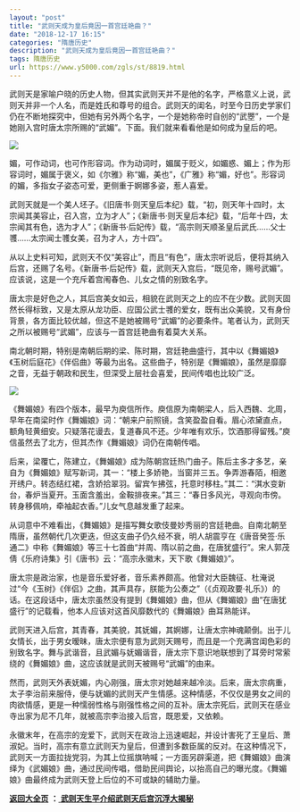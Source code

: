 ```yaml
---
layout: "post"
title: "武则天成为皇后竟因一首宫廷艳曲？"
date: "2018-12-17 16:15"
categories: "隋唐历史"
description: "武则天成为皇后竟因一首宫廷艳曲？"
tags: 隋唐历史
url: https://www.y5000.com/zgls/st/8819.html
---
```






武则天是家喻户晓的历史人物，但其实武则天并不是他的名字，严格意义上说，武则天并非一个人名，而是姓氏和尊号的组合。武则天的闺名，时至今日历史学家们仍在不断地探究中，但她有另外两个名字，一个是她称帝时自创的“武瞾”，一个是她刚入宫时唐太宗所赐的“武媚”。下面。我们就来看看他是如何成为皇后的吧。

![](https://img.y5000.com/uploads/allimg/161230/110QQX6-0.jpg)

媚，可作动词，也可作形容词。作为动词时，媚属于贬义，如媚惑、媚上；作为形容词时，媚属于褒义，如《尔雅》称“媚，美也”，《广雅》称“媚，好也”。形容词的媚，多指女子姿态可爱，更侧重于婀娜多姿，惹人喜爱。

武则天就是一个美人坯子。《旧唐书·则天皇后本纪》载，“初，则天年十四时，太宗闻其美容止，召入宫，立为才人”；《新唐书·则天皇后本纪》载，“后年十四，太宗闻其有色，选为才人”；《新唐书·后妃传》载，“高宗则天顺圣皇后武氏……父士彟……太宗闻士彟女美，召为才人，方十四”。

从以上史料可知，武则天不仅“美容止”，而且“有色”，唐太宗听说后，便将其纳入后宫，还赐了名号。《新唐书·后妃传》载，武则天入宫后，“既见帝，赐号武媚”。应该说，这是一个充斥着宫闱春色、儿女之情的别致名字。

唐太宗是好色之人，其后宫美女如云，相貌在武则天之上的应不在少数。武则天固然长得标致，又是太原从龙功臣、应国公武士彟的爱女，既有出众美貌，又有身份背景，各方面比较优越，但这不是她被赐号“武媚”的必要条件。笔者认为，武则天之所以被赐号“武媚”，应该与一首宫廷艳曲有着莫大关系。

南北朝时期，特别是南朝后期的梁、陈时期，宫廷艳曲盛行，其中以《舞媚娘》《玉树后庭花》《伴侣曲》等最为出名。这些曲子，特别是《舞媚娘》，虽然是靡靡之音，无益于朝政和民生，但深受上层社会喜爱，民间传唱也比较广泛。

![](https://img.y5000.com/uploads/allimg/161230/110QW361-1.jpg)

《舞媚娘》有四个版本，最早为庾信所作。庾信原为南朝梁人，后入西魏、北周，早年在南梁时作《舞媚娘》词：“朝来户前照镜，含笑盈盈自看。眉心浓黛直点，额角轻黄细安。只疑落花谩去，复道春风不还。少年唯有欢乐，饮酒那得留残。”庾信虽然去了北方，但其杰作《舞媚娘》词仍在南朝传唱。

后来，梁覆亡，陈建立，《舞媚娘》成为陈朝宫廷热门曲子。陈后主多才多艺，亲自为《舞媚娘》赋写新词，其一：“楼上多娇艳，当窗并三五。争弄游春陌，相邀开绣户。转态结红裙，含娇拾翠羽。留宾乍拂弦，托意时移柱。”其二：“淇水变新台，春炉当夏开。玉面含羞出，金鞍排夜来。”其三：“春日多风光，寻观向市傍。转身移佩响，牵袖起衣香。”儿女气息越发重了起来。

从词意中不难看出，《舞媚娘》是描写舞女歌伎曼妙秀丽的宫廷艳曲。自南北朝至隋唐，虽然朝代几次更迭，但这支曲子仍久经不衰，明人胡震亨在《唐音癸签·乐通二》中称《舞媚娘》等三十七首曲“并周、隋以前之曲，在唐犹盛行”。宋人郭茂倩《乐府诗集》引《唐书》云：“高宗永徽末，天下歌《舞媚娘》”。

唐太宗是政治家，也是音乐爱好者，音乐素养颇高。他曾对大臣魏征、杜淹说过“今《玉树》《伴侣》之曲，其声具存，朕能为公奏之”（《贞观政要·礼乐》）的话。在这段话中，唐太宗虽然没有提到《舞媚娘》曲，但从《舞媚娘》曲“在唐犹盛行”的记载看，他本人应该对这首风靡数代的《舞媚娘》曲耳熟能详。

武则天进入后宫，其青春，其美貌，其妩媚，其婀娜，让唐太宗神魂颠倒。出于儿女情长，出于男女暧昧，唐太宗便有意为武则天赐号，而且是一个充满宫闺色彩的别致名字。舞与武谐音，且武媚与妩媚谐音，唐太宗下意识地联想到了耳旁时常萦绕的《舞媚娘》曲，这应该就是武则天被赐号“武媚”的由来。

然而，武则天外表妩媚，内心刚强，唐太宗对她越来越冷淡。后来，唐太宗病重，太子李治前来服侍，便与妩媚的武则天产生情感。这种情感，不仅仅是男女之间的肉欲情感，更是一种懦弱性格与刚强性格之间的互补。唐太宗死后，武则天在感业寺出家为尼不几年，就被高宗李治接入后宫，既恩爱，又依赖。

永徽末年，在高宗的宠爱下，武则天在政治上迅速崛起，并设计害死了王皇后、萧淑妃。当时，高宗有意立武则天为皇后，但遭到多数臣属的反对。在这种情况下，武则天一方面拉拢党羽，为其上位摇旗呐喊；一方面另辟渠道，把《舞媚娘》曲演绎为《武媚娘》曲，通过民间传唱，借助民间舆论，以抬高自己的曝光度。《舞媚娘》曲最终成为武则天登上后位的不可或缺的辅助力量。

**[返回大全页](https://www.y5000.com/zgls/st/18071.html)** **：**[
**武则天生平介绍武则天后宫沉浮大揭秘**](https://www.y5000.com/zgls/st/18071.html)
